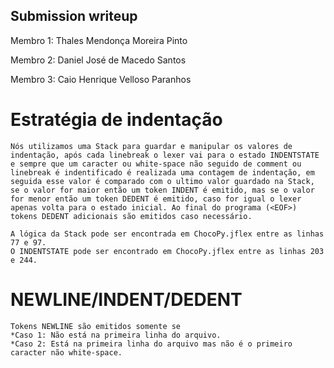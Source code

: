 ## Submission writeup

Membro 1: Thales Mendonça Moreira Pinto 

Membro 2: Daniel José de Macedo Santos

Membro 3: Caio Henrique Velloso Paranhos

# Estratégia de indentação
    Nós utilizamos uma Stack para guardar e manipular os valores de indentação, após cada linebreak o lexer vai para o estado INDENTSTATE e sempre que um caracter ou white-space não seguido de comment ou linebreak é indentificado é realizada uma contagem de indentação, em seguida esse valor é comparado com o ultimo valor guardado na Stack, se o valor for maior então um token INDENT é emitido, mas se o valor for menor então um token DEDENT é emitido, caso for igual o lexer apenas volta para o estado inicial. Ao final do programa (<EOF>) tokens DEDENT adicionais são emitidos caso necessário.

    A lógica da Stack pode ser encontrada em ChocoPy.jflex entre as linhas 77 e 97.
    O INDENTSTATE pode ser encontrado em ChocoPy.jflex entre as linhas 203 e 244.

# NEWLINE/INDENT/DEDENT
    Tokens NEWLINE são emitidos somente se 
    *Caso 1: Não está na primeira linha do arquivo.
    *Caso 2: Está na primeira linha do arquivo mas não é o primeiro caracter não white-space. 
